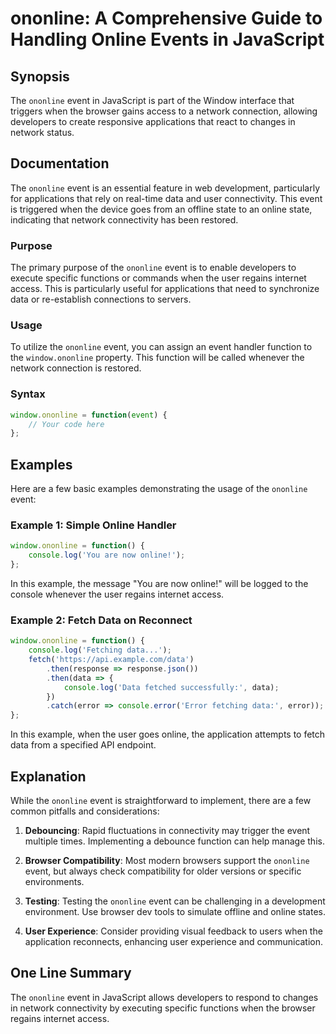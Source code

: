 <!--
Meta Description: # ononline: A Comprehensive Guide to Handling Online Events in JavaScript ## Synopsis The `ononline` event in JavaScript is part of the Window interfa...
Meta Keywords: ononline, event, data, online, javascript
-->

# ononline: A Comprehensive Guide to Handling Online Events in JavaScript

## Synopsis
The `ononline` event in JavaScript is part of the Window interface that triggers when the browser gains access to a network connection, allowing developers to create responsive applications that react to changes in network status.

## Documentation
The `ononline` event is an essential feature in web development, particularly for applications that rely on real-time data and user connectivity. This event is triggered when the device goes from an offline state to an online state, indicating that network connectivity has been restored.

### Purpose
The primary purpose of the `ononline` event is to enable developers to execute specific functions or commands when the user regains internet access. This is particularly useful for applications that need to synchronize data or re-establish connections to servers.

### Usage
To utilize the `ononline` event, you can assign an event handler function to the `window.ononline` property. This function will be called whenever the network connection is restored.

### Syntax
```javascript
window.ononline = function(event) {
    // Your code here
};
```

## Examples
Here are a few basic examples demonstrating the usage of the `ononline` event:

### Example 1: Simple Online Handler
```javascript
window.ononline = function() {
    console.log('You are now online!');
};
```
In this example, the message "You are now online!" will be logged to the console whenever the user regains internet access.

### Example 2: Fetch Data on Reconnect
```javascript
window.ononline = function() {
    console.log('Fetching data...');
    fetch('https://api.example.com/data')
        .then(response => response.json())
        .then(data => {
            console.log('Data fetched successfully:', data);
        })
        .catch(error => console.error('Error fetching data:', error));
};
```
In this example, when the user goes online, the application attempts to fetch data from a specified API endpoint.

## Explanation
While the `ononline` event is straightforward to implement, there are a few common pitfalls and considerations:

1. **Debouncing**: Rapid fluctuations in connectivity may trigger the event multiple times. Implementing a debounce function can help manage this.
   
2. **Browser Compatibility**: Most modern browsers support the `ononline` event, but always check compatibility for older versions or specific environments.

3. **Testing**: Testing the `ononline` event can be challenging in a development environment. Use browser dev tools to simulate offline and online states.

4. **User Experience**: Consider providing visual feedback to users when the application reconnects, enhancing user experience and communication.

## One Line Summary
The `ononline` event in JavaScript allows developers to respond to changes in network connectivity by executing specific functions when the browser regains internet access.